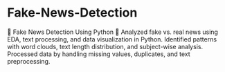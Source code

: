 # Fake-News-Detection
🚀 Fake News Detection Using Python 📰  Analyzed fake vs. real news using EDA, text processing, and data visualization in Python. Identified patterns with word clouds, text length distribution, and subject-wise analysis. Processed data by handling missing values, duplicates, and text preprocessing.
